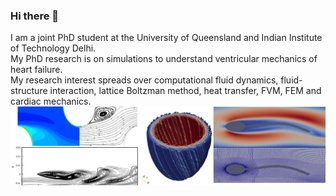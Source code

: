 ### Hi there 👋
I am a joint PhD student at the University of Queensland and Indian Institute of Technology Delhi.  
My PhD research is on simulations to understand ventricular mechanics of heart failure.  
My research interest spreads over computational fluid dynamics, fluid-structure interaction, lattice Boltzman method, heat transfer, FVM, FEM and cardiac mechanics.  
![research_theme_image](jijo_research.jpg)



<!--
**jijoderick/jijoderick** is a ✨ _special_ ✨ repository because its `README.md` (this file) appears on your GitHub profile.

Here are some ideas to get you started:

- 🔭 I’m currently working on ...
- 🌱 I’m currently learning ...
- 👯 I’m looking to collaborate on ...
- 🤔 I’m looking for help with ...
- 💬 Ask me about ...
- 📫 How to reach me: ...
- 😄 Pronouns: ...
- ⚡ Fun fact: ...

-->
